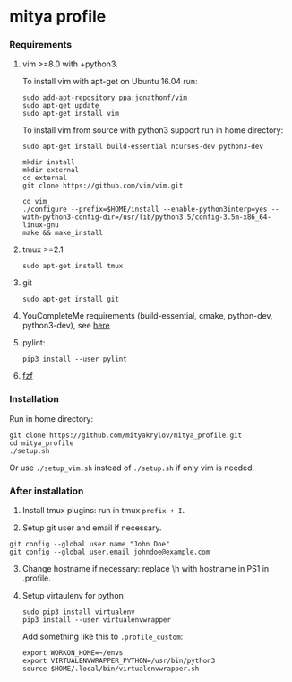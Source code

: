 # mitya profile

### Requirements

1. vim >=8.0 with +python3.

   To install vim with apt-get on Ubuntu 16.04 run:
   ```
   sudo add-apt-repository ppa:jonathonf/vim
   sudo apt-get update
   sudo apt-get install vim
   ```
   To install vim from source with python3 support run in home directory:
   ```
   sudo apt-get install build-essential ncurses-dev python3-dev

   mkdir install
   mkdir external
   cd external
   git clone https://github.com/vim/vim.git

   cd vim
   ./configure --prefix=$HOME/install --enable-python3interp=yes --with-python3-config-dir=/usr/lib/python3.5/config-3.5m-x86_64-linux-gnu
   make && make_install
   ```
2. tmux >=2.1
   ```
   sudo apt-get install tmux
   ```
3. git
   ```
   sudo apt-get install git
   ```
4. YouCompleteMe requirements (build-essential, cmake, python-dev, python3-dev), see [here](https://github.com/Valloric/YouCompleteMe#ubuntu-linux-x64)
5. pylint: 
   ```
   pip3 install --user pylint
   ```
6. [fzf](https://github.com/junegunn/fzf#using-git)

### Installation

Run in home directory:
```
git clone https://github.com/mityakrylov/mitya_profile.git
cd mitya_profile
./setup.sh
```

Or use ```./setup_vim.sh``` instead of ```./setup.sh``` if only vim is needed.

### After installation

1. Install tmux plugins: run in tmux ```prefix + I```.

2. Setup git user and email if necessary.
```
git config --global user.name "John Doe"
git config --global user.email johndoe@example.com
```

3. Change hostname if necessary: replace \h with hostname in PS1 in .profile.

4. Setup virtaulenv for python
   ```
   sudo pip3 install virtualenv
   pip3 install --user virtualenvwrapper
   ```
  
   Add something like this to ```.profile_custom```:
  
   ```
   export WORKON_HOME=~/envs
   export VIRTUALENVWRAPPER_PYTHON=/usr/bin/python3
   source $HOME/.local/bin/virtualenvwrapper.sh
   ```
